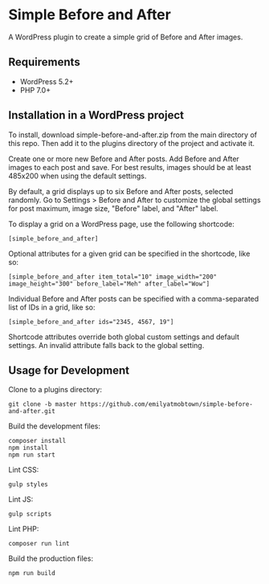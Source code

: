 # Simple Before and After
A WordPress plugin to create a simple grid of Before and After images.

## Requirements
* WordPress 5.2+
* PHP 7.0+

## Installation in a WordPress project
To install, download simple-before-and-after.zip from the main directory of this repo. Then add it to the plugins directory of the project and activate it.

Create one or more new Before and After posts. Add Before and After images to each post and save. For best results, images should be at least 485x200 when using the default settings.

By default, a grid displays up to six Before and After posts, selected randomly. Go to Settings > Before and After to customize the global settings for post maximum, image size,  "Before" label, and "After" label.

To display a grid on a WordPress page, use the following shortcode:
```
[simple_before_and_after]
```

Optional attributes for a given grid can be specified in the shortcode, like so:
```
[simple_before_and_after item_total="10" image_width="200" image_height="300" before_label="Meh" after_label="Wow"]
```

Individual Before and After posts can be specified with a comma-separated list of IDs in a grid, like so:
```
[simple_before_and_after ids="2345, 4567, 19"]
```

Shortcode attributes override both global custom settings and default settings. An invalid attribute falls back to the global setting.

## Usage for Development
Clone to a plugins directory:
```
git clone -b master https://github.com/emilyatmobtown/simple-before-and-after.git
```

Build the development files:
```
composer install
npm install
npm run start
```

Lint CSS:
```
gulp styles
```

Lint JS:
```
gulp scripts
```

Lint PHP:
```
composer run lint
```

Build the production files:
```
npm run build
```
